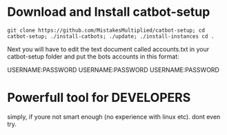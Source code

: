 # Download and Install catbot-setup

    git clone https://github.com/MistakesMultiplied/catbot-setup; cd catbot-setup; ./install-catbots; ./update; ./install-instances cd .
    
Next you will have to edit the text document called accounts.txt in your catbot-setup folder and put the bots accounts in this format:

USERNAME:PASSWORD
USERNAME:PASSWORD
USERNAME:PASSWORD

# Powerfull tool for DEVELOPERS
simply, if youre not smart enough (no experience with linux etc). dont even try.
